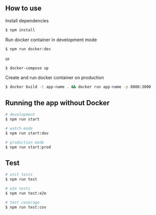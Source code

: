 ## How to use

Install dependencies

```bash
$ npm install
```

Run docker container in development mode

```bash
$ npm run docker:dev
```

or

```bash
$ docker-compose up
```

Create and run docker container on production

```bash
$ docker build -t app-name . && docker run app-name -p 8080:3000
```

## Running the app without Docker

```bash
# development
$ npm run start

# watch mode
$ npm run start:dev

# production mode
$ npm run start:prod
```

## Test

```bash
# unit tests
$ npm run test

# e2e tests
$ npm run test:e2e

# test coverage
$ npm run test:cov
```